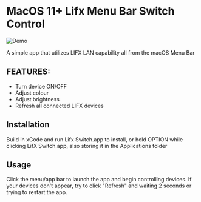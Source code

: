 # MacOS 11+ Lifx Menu Bar Switch Control

![Demo](https://i.imgur.com/WjMzYuN.gif)

A simple app that utilizes LIFX LAN capability all from the macOS Menu Bar

## FEATURES:

- Turn device ON/OFF
- Adjust colour
- Adjust brightness
- Refresh all connected LIFX devices

## Installation

Build in xCode and run Lifx Switch.app to install, or hold OPTION while clicking LifX Switch.app, also storing it in the Applications folder 

## Usage

Click the menu/app bar to launch the app and begin controlling devices. If your devices don't appear, try to click "Refresh" and waiting 2 seconds or trying to restart the app.
